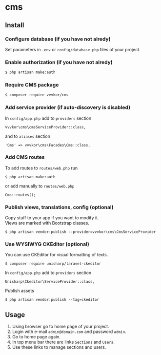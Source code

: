 # cms

## Install

### Configure database (if you have not alredy)

Set parameters in `.env` or `config/database.php` files of your project.

### Enable authorization (if you have not alredy)

``` bash
$ php artisan make:auth
``` 

### Require CMS package

``` bash
$ composer require vvvkor/cms
``` 

### Add service provider (if auto-discovery is disabled)

In `config/app.php` add to `providers` section
```
vvvkor\cms\cmsServiceProvider::class,
```
and to `aliases` section
```
'Cms' => vvvkor\cms\Facades\Cms::class,
```

### Add CMS routes

To add routes to `routes/web.php` run

```
$ php artisan make:auth
```

or add manually to `routes/web.php`

```
Cms::routes();
```

### Publish views, translations, config (optional)

Copy stuff to your app if you want to modify it.  
Views are marked with Bootstrap classes.

```
$ php artisan vendor:publish --provider=vvvkor\cms\CmsServiceProvider
```

### Use WYSIWYG CKEditor (optional)

You can use CKEditor for visual formatting of texts.
```
$ composer require unisharp/laravel-ckeditor
```

In `config/app.php` add to `providers` section
```
Unisharp\Ckeditor\ServiceProvider::class,
```
Publish assets
```
$ php artisan vendor:publish --tag=ckeditor
```

## Usage

1. Using browser go to home page of your project.
2. Login with e-mail `admin@domain.com` and password `admin`.
3. Go to home page again.
4. In top menu bar there are links `Sections` and `Users`.
5. Use these links to manage sections and users.
